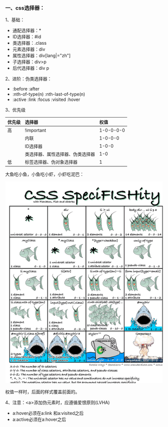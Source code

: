 ### 一、css选择器：

1、基础：

* 通配选择器：\*
* ID选择器：\#id
* 类选择器：.class
* 元素选择器：div
* 属性选择器：div\[lang\|="zh"\]
* 子选择器：div&gt;p
* 后代选择器：div p

2、进阶：伪类选择器：

* :before  :after
* :nth-of-type\(n\)   :nth-last-of-type\(n\)
* :active :link :focus :visited :hover

3、优先级

| 优先级 | 选择器 | 权值 |
| :--- | :--- | :--- |
| 高 | !important | 1-0-0-0-0 |
|  | 内联 | 1-0-0-0 |
|  | ID选择器 | 1-0-0 |
|  | 类选择器、属性选择器、伪类选择器 | 1-0 |
| 低 | 标签选择器、伪对象选择器 | 1 |

大鱼吃小鱼，小鱼吃小虾，小虾吃泥巴：

![](/assets/specifishity1-1.png)

权值一样时，后面的样式覆盖前面的。

4、注意：&lt;a&gt;添加伪元素时，应遵循爱恨原则\(LVHA\)

* a:hover必须在a:link 和a:visited之后
* a:active必须在a:hover之后







